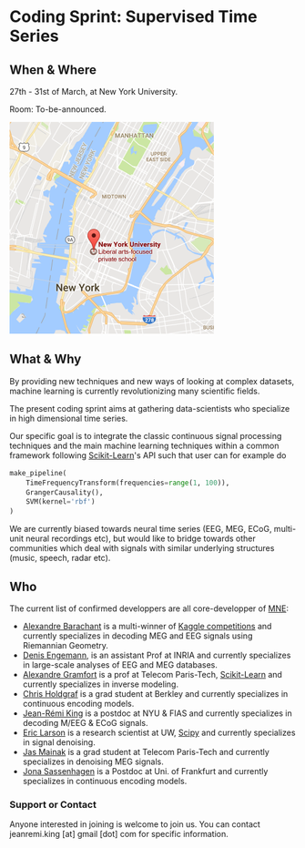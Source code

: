 # Coding Sprint: Supervised Time Series

## When & Where

27th - 31st of March, at New York University.

Room: To-be-announced.

![alt text](map.png "NYU Map")


## What & Why

By providing new techniques and new ways of looking at complex datasets, machine learning is currently revolutionizing many scientific fields.

The present coding sprint aims at gathering data-scientists who specialize in high dimensional time series.

Our specific goal is to integrate the classic continuous signal processing techniques and the main machine learning techniques within a common framework following [Scikit-Learn](http://scikit-learn.org)'s API such that user can for example do

```python
make_pipeline(
    TimeFrequencyTransform(frequencies=range(1, 100)),
    GrangerCausality(),
    SVM(kernel='rbf')
)
```

We are currently biased towards neural time series (EEG, MEG, ECoG, multi-unit neural recordings etc), but would like to bridge towards other communities which deal with signals with similar underlying structures (music, speech, radar etc).

## Who

The current list of confirmed developpers are all core-developper of [MNE](mne-tools.github.io):
- [Alexandre Barachant](http://alexandre.barachant.org) is a multi-winner of [Kaggle competitions](https://www.kaggle.com/alexandrebarachant) and currently specializes in decoding MEG and EEG signals using Riemannian Geometry.
- [Denis Engemann](http://www.denis-engemann.de), is an assistant Prof at INRIA and currently specializes in large-scale analyses of EEG and MEG databases.
- [Alexandre Gramfort](alexandre.gramfort.net) is a prof at Telecom Paris-Tech, [Scikit-Learn](http://scikit-learn.org) and currently specializes in inverse modeling.
- [Chris Holdgraf](http://predictablynoisy.com/) is a grad student at Berkley and currently specializes in continuous encoding models.
- [Jean-Rémi King](https://sites.google.com/site/jeanremiking/) is a postdoc at NYU & FIAS and currently specializes in decoding M/EEG & ECoG signals.
- [Eric Larson](http://staff.washington.edu/larsoner/) is a research scientist at UW, [Scipy](https://www.scipy.org/) and currently specializes in signal denoising.
- [Jas Mainak](https://perso.telecom-paristech.fr/mjas/) is a grad student at Telecom Paris-Tech and currently specializes in denoising MEG signals.
- [Jona Sassenhagen](https://github.com/jona-sassenhagen) is a Postdoc at Uni. of Frankfurt and currently specializes in continuous encoding models.

### Support or Contact

Anyone interested in joining is welcome to join us. You can contact jeanremi.king [at] gmail [dot] com for specific information.
